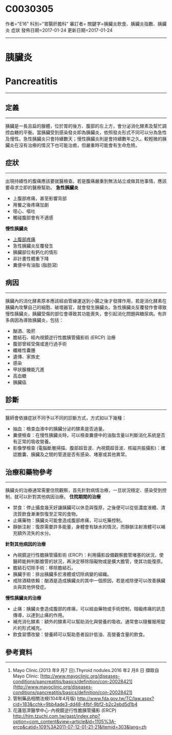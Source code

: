 # C0030305
作者="E16"
科別="胃腸肝膽科"
審訂者=
關鍵字=胰臟炎飲食、胰臟炎指數、胰臟炎 症狀
發佈日期=2017-01-24
更新日期=2017-01-24

----------
# 胰臟炎
# Pancreatitis
----------
## 定義
----------

胰臟是一長且扁的腺體，位於胃的後方、腹部的左上方，會分泌消化酵素及幫忙調控血糖的平衡。當胰臟受到感染發炎即為胰臟炎，依照發炎形式不同可以分為急性及慢性。急性胰臟炎只會持續數天；慢性胰臟炎則是會持續數年之久。較輕微的胰臟炎在沒有治療的情況下也可能治癒，但嚴重時可能會有生命危險。 

## 症狀
----------

出現持續性的腹痛應該要就醫檢查。若是腹痛嚴重到無法站立或做其他事情，應該要尋求立即的醫療幫助。 
**急性胰臟炎**

- 上腹部疼痛，甚至影響背部
- 用餐之後疼痛加劇
- 噁心、嘔吐
- 觸碰腹部會有不適感 

**慢性胰臟炎**

- [上腹部疼痛](C0232492)
- 急性胰臟炎反覆發生
- 胰臟部位有鈣化的情形
- 非計畫性體重下降
- 糞便中有油脂 (脂肪瀉) 
## 病因
----------

胰臟內的消化酵素原本應該經由管線運送到小腸之後才發揮作用，若是消化酵素在胰臟內攻擊自己的細胞、破壞器官，就會發生胰臟炎。急性胰臟炎反覆發作會導致慢性胰臟炎，胰臟受傷的部位會導致其功能喪失，會引起消化問題與糖尿病。有許多病因為導致胰臟炎，包括：

- 酗酒、吸菸
- 膽結石、經內視鏡逆行性膽胰管攝影術 (ERCP) 治療
- 腹部曾經受傷或進行過手術
- 纖維性囊腫
- 遺傳、家族史
- 感染
- 甲狀腺機能亢進
- 高血糖
- 胰臟癌 
## 診斷
----------

醫師會依據症狀不同予以不同的診斷方式，方式如以下幾種：

- 抽血：檢查血液中的胰臟分泌的酵素是否過量。
- 糞便檢查：在慢性胰臟炎時，可以檢查糞便中的油脂含量以判斷消化系統是否有正常的吸收營養。
- 影像學檢查 (電腦斷層掃描、腹部超音波、內視鏡超音波、核磁共振攝影)：確認膽囊、胰臟及之間的管道是否有感染、堵塞或其他異常。
## 治療和藥物參考
----------

胰臟炎的治療通常需要住院觀察，首先針對病情治療，一旦狀況穩定、感染受到控制，就可以針對其他病因治療。 
**住院期間的治療**

- 禁食：停止攝食幾天好讓胰臟可以休息與復原，之後便可以從低濃度液體、清流質飲食漸漸恢復至正常的食物。
- 止痛藥物：胰臟炎可能會造成腹部疼痛，可以吃藥控制。
- 靜脈注射：復原需要許多能量，身體會有缺水的情況，而靜脈注射液體可以補充額外流失的水分。 

**針對其他病因的治療**

- 內視鏡逆行性膽胰管攝影術 (ERCP)：利用攝影設備觀察膽管堵塞的狀況，使醫師能夠判斷膽管的狀況，再決定移除阻礙物或是擴大膽管，使其功能復原。
- 膽結石切除手術：移除膽結石。
- 胰臟手術：排出胰臟多於液體或切除病變的組織。
- 戒除酒精依賴：酗酒是造成胰臟炎的其中一個原因，若是戒除便可以改善胰臟炎與其他併發症。 

**慢性胰臟炎的治療**

- 止痛：胰臟炎會造成腹部的疼痛，可以經由藥物或手術控制，阻礙疼痛的訊息傳導，以達到止痛的作用。
- 補充消化酵素：額外的酵素可以幫助消化與營養的吸收。通常會以隨餐服用錠片的形式補充。
- 飲食習慣改變：營養師可以幫助患者設計低油、高營養含量的飲食。
## 參考資料
----------
1. Mayo Clinic.(2013 年9 月7 日).Thyroid nodules.2016 年2 月8 日 擷取自Mayo Clinic: 
  [http://www.mayoclinic.org/diseases-conditions/pancreatitis/basics/definition/con-20028421](http://www.mayoclinic.org/diseases-conditions/pancreatitis/basics/definition/con-20028421)
2. 管制藥品相關法規(104年4月版) 
  http://www.fda.gov.tw/TC/law.aspx?cid=183&cchk=9bb4ade3-dd48-4fbf-9bf2-b2c2ebd5d1b4
3. 花蓮慈濟醫學中心-內視鏡逆行性膽胰管攝影 (ERCP) 
  http://hlm.tzuchi.com.tw/gast/index.php?option=com_content&view=article&id=1105%3A-ercp&catid=109%3A2011-07-12-01-21-21&Itemid=303&lang=zh

